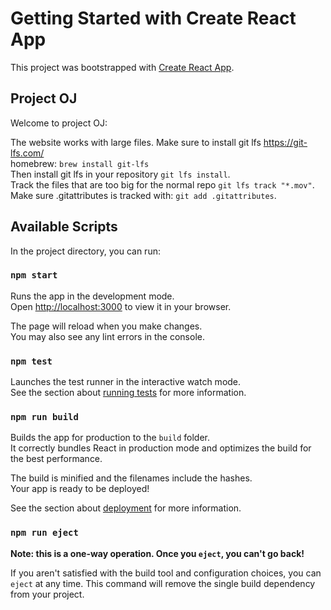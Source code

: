 # Getting Started with Create React App

This project was bootstrapped with [Create React App](https://github.com/facebook/create-react-app).

## Project OJ

Welcome to project OJ:

The website works with large files. Make sure to install git lfs https://git-lfs.com/ \
homebrew: `brew install git-lfs`\
Then install git lfs in your repository `git lfs install`.\
Track the files that are too big for the normal repo `git lfs track "*.mov"`.\
Make sure .gitattributes is tracked with: `git add .gitattributes`.

## Available Scripts

In the project directory, you can run:

### `npm start`

Runs the app in the development mode.\
Open [http://localhost:3000](http://localhost:3000) to view it in your browser.

The page will reload when you make changes.\
You may also see any lint errors in the console.

### `npm test`

Launches the test runner in the interactive watch mode.\
See the section about [running tests](https://facebook.github.io/create-react-app/docs/running-tests) for more information.

### `npm run build`

Builds the app for production to the `build` folder.\
It correctly bundles React in production mode and optimizes the build for the best performance.

The build is minified and the filenames include the hashes.\
Your app is ready to be deployed!

See the section about [deployment](https://facebook.github.io/create-react-app/docs/deployment) for more information.

### `npm run eject`

**Note: this is a one-way operation. Once you `eject`, you can't go back!**

If you aren't satisfied with the build tool and configuration choices, you can `eject` at any time. This command will remove the single build dependency from your project.

